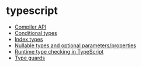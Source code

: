 <!-- this entire file is auto-generated -->

# typescript

<!-- optional markdown-notes-tree directory description starts here -->

<!-- optional markdown-notes-tree directory description ends here -->

- [Compiler API](Compiler-API.md)
- [Conditional types](Conditional-types.md)
- [Index types](Index-types.md)
- [Nullable types and optional parameters/properties](Nullable-types-optional-parameters-properties.md)
- [Runtime type checking in TypeScript](Runtime-type-checking.md)
- [Type guards](Type-guards.md)
